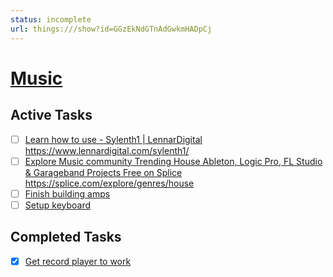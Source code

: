 ```yaml
---
status: incomplete
url: things:///show?id=GGzEkNdGTnAdGwkmHADpCj
---
```


# [Music](things:///show?id=GGzEkNdGTnAdGwkmHADpCj)

## Active Tasks

- [ ] [Learn how to use - Sylenth1 | LennarDigital](things:///show?id=26sUa7teMowbsG6RhUFHQ9)
	https://www.lennardigital.com/sylenth1/
- [ ] [Explore Music community Trending House Ableton, Logic Pro, FL Studio & Garageband Projects Free on Splice](things:///show?id=3q52GwU63F91A3SDZVb126)
	https://splice.com/explore/genres/house
- [ ] [Finish building amps](things:///show?id=ECPAPdBp2n792fUcibvcLU)
- [ ] [Setup keyboard](things:///show?id=VnU7Ffk5hhyuPkBMTf4BTv)

## Completed Tasks

- [x] [Get record player to work](things:///show?id=HgdRYXnoXfudxJLBR31ggY)